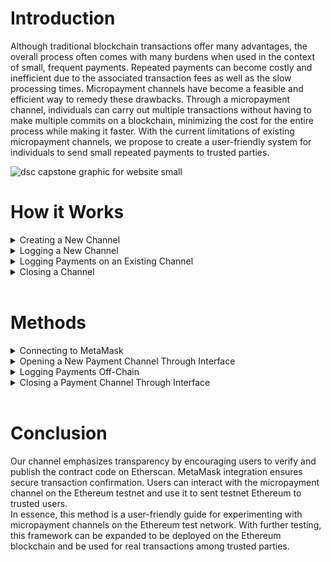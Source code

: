 
# Introduction 
Although traditional blockchain transactions offer many advantages, the overall process often comes with many burdens when used in the context of small, frequent payments. Repeated payments can become costly and inefficient due to the associated transaction fees as well as the slow processing times. Micropayment channels have become a feasible and efficient way to remedy these drawbacks. Through a micropayment channel, individuals can carry out multiple transactions without having to make multiple commits on a blockchain, minimizing the cost for the entire process while making it faster. With the current limitations of existing micropayment channels, we propose to create a user-friendly system for individuals to send small repeated payments to trusted parties.
 <br>

![dsc capstone graphic for website small](https://github.com/medhaupadhyay/Micropayment-Channel-Public-Website/assets/81603081/e9d535fd-2630-4b0e-b98a-140bcd0ba705)
<br>

# How it Works 
<details>
<summary> Creating a New Channel </summary>
• Launch index.html and styles.css locally on your computer <br>
• Login with MetaMask and connect your account <br>
• Under ”Create New Channel”, enter your MetaMask address as the ”Sender Wallet Address” <br>
• Enter the ”Receiver Wallet Address”; this is the account you will be sending Ethereum to <br>
• Click "Deploy Contract" <br>
• Check your MetaMask account and click on the transaction that just occurred <br>
• Click "View on Etherscan" and copy the contract address; keep this for your records <br> <br>
</details>


<details>
<summary>Logging a New Channel</summary>
• Enter the contract address of the newly created contract under ”Log a New Channel” <br>
• Click ”Submit” <br><br>
</details>


<details>
<summary>Logging Payments on an Existing Channel</summary>
• Under ”Log Payments on an Existing Channel”, enter the contract address <br>
• Input the amount of Ethereum you would like to send to the receiver <br>
• Click ”Log Payment” <br>
• Save the unique signature that is generated <br><br>
</details>


<details>
<summary>Closing a Channel</summary>
• Note: this action is irreversible <br>
• Enter the contract address under ”Close Channel” <br>
• Enter the most recently generated signature <br>
• Click ”Close Channel” <br>
• The receiver should receive the Ethereum once the transaction goes through <br>
</details>
<br>


# Methods
<details>
<summary>Connecting to MetaMask</summary>
Users will be provided a field where they can input their address as well as the receiver's address to connect to MetaMask and begin the transaction process. This was implemented through the integration of Solidity smart contracts (converted to bytecode) and JavaScript, which were used to build the functionalities of the front-end interface. The smart contract acts as the MetaMask connection, while the program written in JavaScript executes the entire process from start to finish. <br><br>
</details> 

<details>
<summary>Opening a New Payment Channel Through Interface</summary>
Like the Connecting to MetaMask feature, opening a new payment channel involves the integration of Solidity and JavaScript. The smart contract will initiate the transaction history between the sender and receiver, and open a payment channel between the two parties. (Note: The user will not have to worry about the "contract address", as it will be stored and implemented in the back-end.) Once the addresses are verified as existing addresses, the sender will be permitted to enter an amount that they wish to send to the recipient. A unique signature will be generated and the sender will be expected to store and save this signature for future reference or when the parties wish to close the current channel. Once the payment channel is open, the sender can send more transactions -- which will be logged off-chain -- as long as needed or until the channel has been closed. <br><br>
</details> 

<details>
<summary>Logging Payments Off-Chain</summary>
This feature was implemented using key-value pairs in local storage. Each contract address serves as a key and the amount that the sender owes the receiver is the value. When a new channel is logged, the contract address is registered in local storage with a value of zero. When a new payment is logged, the existing value is increased by the given amount. The new total amount owed is set as the value for that contract key. This value is then displayed to the user in a pop up message, so they are aware of how much they owe the receiver and that the payment was logged. <br>
Since the total amount due is updated as the information comes in, closing the channel simply involves transferring the recorded dues from the sender to the receiver. <br><br>
</details> 

<details>
<summary>Closing a Payment Channel Through Interface</summary>
The final feature, closing the payment channel, integrates the smart contract, which includes a function that allows the user to close the current payment channel. The user will be prompted with a message ensuring that they are ready to close the channel. If the user permits, the user must provide the unique signature that was generated when opening the channel. The channel will officially close, and this action cannot be reversed. Once the payment channel closes, all transactions made from start to end will tally and be sent to the receiver in whole. <br> <br>
</details> <br>


# Conclusion
Our channel emphasizes transparency by encouraging users to verify and publish the contract code on Etherscan. MetaMask integration ensures secure transaction confirmation. Users can interact with the micropayment channel on the Ethereum testnet and use it to sent testnet Ethereum to trusted users. <br>
In essence, this method is a user-friendly guide for experimenting with micropayment channels on the Ethereum test network. With further testing, this framework can be expanded to be deployed on the Ethereum blockchain and be used for real transactions among trusted parties.
